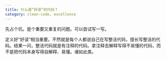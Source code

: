 ```yaml
---
title: 什么是“好读”的代码？
category: clean-code, excellence
---
```


先占个坑。是个重要又重复的问题。可以尝试写一写。

定义好“好读”相当重要。不然就是每个人都说自己在写整洁代码，擅长写整洁的代码。结果一问，整洁代码就是有注释的代码。拿注释去解释写得不易懂的代码，而不是把代码本身写得自解释、易懂。诸如此类。

## 
